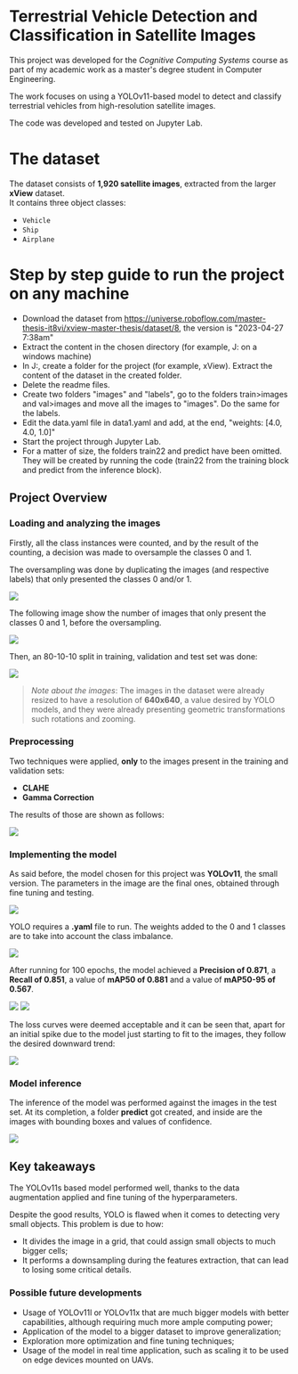 # Terrestrial Vehicle Detection and Classification in Satellite Images

This project was developed for the *Cognitive Computing Systems* course as part of my academic work as a master's degree student in Computer Engineering.

The work focuses on using a YOLOv11-based model to detect and classify terrestrial vehicles from high-resolution satellite images.

The code was developed and tested on Jupyter Lab.

# The dataset
The dataset consists of **1,920 satellite images**, extracted from the larger **xView** dataset.  
It contains three object classes:
- `Vehicle`
- `Ship`
- `Airplane`

# Step by step guide to run the project on any machine

  - Download the dataset from https://universe.roboflow.com/master-thesis-it8vi/xview-master-thesis/dataset/8, the version is "2023-04-27 7:38am"
  - Extract the content in the chosen directory (for example, J: on a windows machine)
  - In J:, create a folder for the project (for example, xView). Extract the content of the dataset in the created folder.
  - Delete the readme files.
  - Create two folders "images" and "labels", go to the folders train>images and val>images and move all the images to "images". Do the same for the labels.
  - Edit the data.yaml file in data1.yaml and add, at the end, "weights: [4.0, 4.0, 1.0]"
  - Start the project through Jupyter Lab.
  - For a matter of size, the folders train22 and predict have been omitted. They will be created by running the code (train22 from the training block and predict from the inference block).

## Project Overview


### Loading and analyzing the images
Firstly, all the class instances were counted, and by the result of the counting, a decision was made to oversample the classes 0 and 1.

The oversampling was done by duplicating the images (and respective labels) that only presented the classes 0 and/or 1.

![](assets/1classcount.png)

The following image show the number of images that only present the classes 0 and 1, before the oversampling.

![](assets/2numimg0and1.png)

Then, an 80-10-10 split in training, validation and test set was done:

![](assets/3trainvaltestsplit.png)

> *Note about the images*: The images in the dataset were already resized to have a resolution of **640x640**, a value desired by YOLO models, and they were already presenting geometric transformations such rotations and zooming.

### Preprocessing
Two techniques were applied, **only** to the images present in the training and validation sets:

  - **CLAHE**
  - **Gamma Correction**

The results of those are shown as follows:

![](assets/4imgpreandafterprocessing.png)


### Implementing the model

As said before, the model chosen for this project was **YOLOv11**, the small version. The parameters in the image are the final ones, obtained through fine tuning and testing.

![](assets/5model.png)

YOLO requires a **.yaml** file to run. The weights added to the 0 and 1 classes are to take into account the class imbalance.

![](assets/6data.png)

After running for 100 epochs, the model achieved a **Precision of 0.871**, a **Recall of 0.851**, a value of **mAP50 of 0.881** and a value of **mAP50-95 of 0.567**.

![](assets/7results.png) ![](assets/8metricsintime.png)

The loss curves were deemed acceptable and it can be seen that, apart for an initial spike due to the model just starting to fit to the images, they follow the desired downward trend:

![](assets/9trainvalloss.png)

### Model inference

The inference of the model was performed against the images in the test set. At its completion, a folder **predict** got created, and inside are the images with bounding boxes and values of confidence.

![](assets/10imgBB.png)


## Key takeaways

The YOLOv11s based model performed well, thanks to the data augmentation applied and fine tuning of the hyperparameters.

Despite the good results, YOLO is flawed when it comes to detecting very small objects. 
This problem is due to how:
  - It divides the image in a grid, that could assign small objects to much bigger cells;
  - It performs a downsampling during the features extraction, that can lead to losing some critical details.

### Possible future developments

  - Usage of YOLOv11l or YOLOv11x that are much bigger models with better capabilities, although requiring much more ample computing power;
  - Application of the model to a bigger dataset to improve generalization;
  - Exploration more optimization and fine tuning techniques;
  - Usage of the model in real time application, such as scaling it to be used on edge devices mounted on UAVs.


